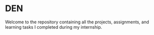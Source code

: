 # DEN
Welcome to the repository containing all the projects, assignments, and learning tasks I completed during my internship. 
